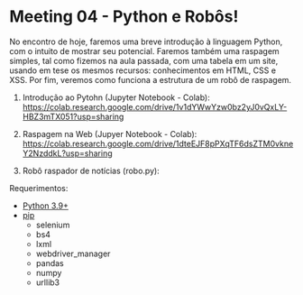 # Meeting 04 - Python e Robôs! 

No encontro de hoje, faremos uma breve introdução à linguagem Python, com o intuito de mostrar seu potencial. Faremos também uma raspagem simples, tal como fizemos na aula passada, com uma tabela em um site, usando em tese os mesmos recursos: conhecimentos em HTML, CSS e XSS. Por fim, veremos como funciona a estrutura de um robô de raspagem. 

1. Introdução ao Pytohn (Jupyter Notebook - Colab): https://colab.research.google.com/drive/1v1dYWwYzw0bz2yJ0vQxLY-HBZ3mTX051?usp=sharing

2. Raspagem na Web (Jupyer Notebook - Colab): https://colab.research.google.com/drive/1dteEJF8pPXqTF6dsZTM0vkneY2NzddkL?usp=sharing

3. Robô raspador de notícias (robo.py): 

Requerimentos:

- [Python 3.9+](https://www.python.org/downloads/)
- [pip](https://bootstrap.pypa.io/get-pip.py)
  - selenium
  - bs4
  - lxml
  - webdriver_manager
  - pandas
  - numpy
  - urllib3
  
